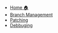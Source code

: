 * [Home 🏠](/README)
* [Branch Management](/md/branch-mng)
* [Patching](/md/patches)
* [Debbuging](/md/debbuging)

